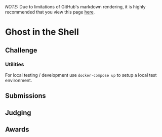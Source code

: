 <div class="ghp-hide">
  <em>NOTE:</em> Due to limitations of GitHub's markdown rendering, it is 
  highly recommended that you view this page 
  <a href="https://coding-competitions.github.io/ghost-in-the-shell/">here</a>.
</div>

# Ghost in the Shell

## Challenge

### Utilities

For local testing / development use `docker-compose up` to setup a local test environment.

## Submissions

## Judging

## Awards